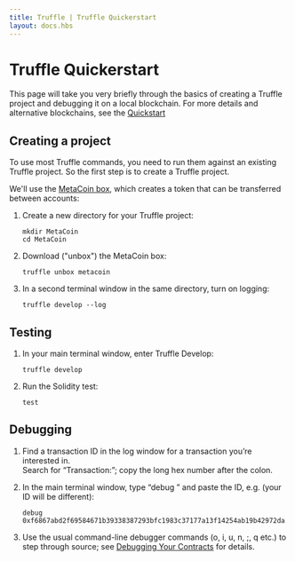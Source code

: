 ```yaml
---
title: Truffle | Truffle Quickerstart
layout: docs.hbs
---
```

# Truffle Quickerstart

This page will take you very briefly through the basics of creating a Truffle project and 
debugging it on a local blockchain.  For more details and alternative blockchains, see 
the [Quickstart](/docs/truffle/quickstart)

## Creating a project

To use most Truffle commands, you need to run them against an existing Truffle project. 
So the first step is to create a Truffle project.

We'll use the [MetaCoin box](/boxes/metacoin), which creates a token that can be transferred 
between accounts:

1. Create a new directory for your Truffle project:

   ```shell
   mkdir MetaCoin
   cd MetaCoin
   ```

1. Download ("unbox") the MetaCoin box:

   ```shell
   truffle unbox metacoin
   ```
   
1. In a second terminal window in the same directory, turn on logging:

   ```shell
   truffle develop --log
   ```

## Testing

1. In your main terminal window, enter Truffle Develop:

   ```shell
   truffle develop
   ```

1. Run the Solidity test:

   ```shell
   test
   ```

## Debugging

1. Find a transaction ID in the log window for a transaction you’re interested in.  
Search for “Transaction:”; copy the long hex number after the colon.
1. In the main terminal window, type “debug ” and paste the ID, e.g. 
(your ID will be different):

   ```shell
   debug 0xf6867abd2f69584671b39338387293bfc1983c37177a13f14254ab19b42972da
   ```
   
1. Use the usual command-line debugger commands (o, i, u, n, ;, q etc.) to step through 
   source; see [Debugging Your Contracts](/docs/truffle/getting-started/debugging-your-contracts) 
   for details.
